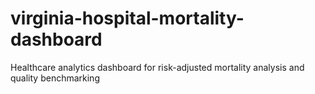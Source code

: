 # virginia-hospital-mortality-dashboard
Healthcare analytics dashboard for risk-adjusted mortality analysis and quality benchmarking
